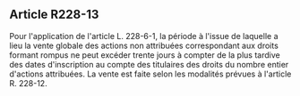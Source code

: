 Article R228-13
----
Pour l'application de l'article L. 228-6-1, la période à l'issue de laquelle a
lieu la vente globale des actions non attribuées correspondant aux droits
formant rompus ne peut excéder trente jours à compter de la plus tardive des
dates d'inscription au compte des titulaires des droits du nombre entier
d'actions attribuées. La vente est faite selon les modalités prévues à l'article
R. 228-12.
